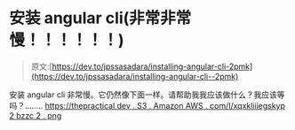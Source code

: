 # 安装 angular cli(非常非常慢！！！！！！)

> 原文:[https://dev.to/jpssasadara/installing-angular-cli-2pmk](https://dev.to/jpssasadara/installing-angular-cli--2pmk)

安装 angular cli 非常慢。它仍然像下面一样。请帮助我我应该做什么？我应该等吗？........
[https://thepractical dev . S3 . Amazon AWS . com/I/xqxkliiiegskyp 2 bzzc 2 . png](https://thepracticaldev.s3.amazonaws.com/i/xqxkliiiegskyp2bzzc2.png)